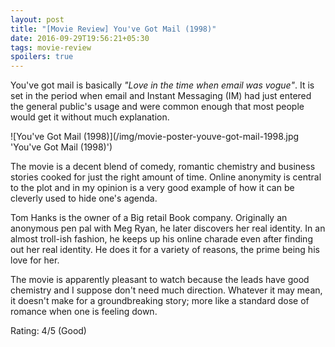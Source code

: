 ```yaml
---
layout: post
title: "[Movie Review] You've Got Mail (1998)"
date: 2016-09-29T19:56:21+05:30
tags: movie-review
spoilers: true
---
```


You've got mail is basically _"Love in the time when email was vogue"_.
It is set in the period when email and Instant Messaging (IM) had just entered the general public's usage and were common enough that most people would get it without much explanation.

![You've Got Mail (1998)](/img/movie-poster-youve-got-mail-1998.jpg 'You've Got Mail (1998)')

The movie is a decent blend of comedy, romantic chemistry and business stories cooked for just the right amount of time.
Online anonymity is central to the plot and in my opinion is a very good example of how it can be cleverly used to hide one's agenda.

Tom Hanks is the owner of a Big retail Book company.
Originally an anonymous pen pal with Meg Ryan, he later discovers her real identity.
In an almost troll-ish fashion, he keeps up his online charade even after finding out her real identity.
He does it for a variety of reasons, the prime being his love for her.

The movie is apparently pleasant to watch because the leads have good chemistry and I suppose don't need much direction.
Whatever it may mean, it doesn't make for a groundbreaking story; more like a standard dose of romance when one is feeling down.

Rating: 4/5 (Good)
